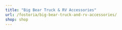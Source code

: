 ```yaml
---
title: "Big Bear Truck & RV Accessories"
url: /fostoria/big-bear-truck-and-rv-accessories/
shop: shop
---
```

